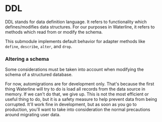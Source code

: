 # DDL

DDL stands for data definition language.  It refers to functionality which defines/modifies data structures.  For our purposes in Waterline, it refers to methods which read from or modify the schema.

This submodule implements default behavior for adapter methods like `define`, `describe`, `alter`, and `drop`.




### Altering a schema

Some considerations must be taken into account when modifying the schema of a structured database. 

For now, automigrations are for development only.  That's because the first thing Waterline will try to do is load all records from the data source in memory.  If we can't do that, we give up.  This is not the most efficient or useful thing to do, but it is a safety measure to help prevent data from being corrupted.  It'll work fine in development, but as soon as you go to production, you'll want to take into consideration the normal precautions around migrating user data.


<!--

##### Adding attributes
If a new attribute was added, it is trivial to update the physical layer accordingly-- we just call `addAttribute` and update all records using its the default value.

##### Removing attributes
We just call `removeAttribute` on the adapter, or use the default behavior (update all records, setting the attribute's value to `undefined`).

##### Updating attributes

This is trickier.

... ??? ...

Assuming this works, we remove any attributes which have changed, then add them again, using the approach described above.

Finally, we update all records, using data we stored in memory earlier to repopulate the values in any columns which were both removed AND added.

-->